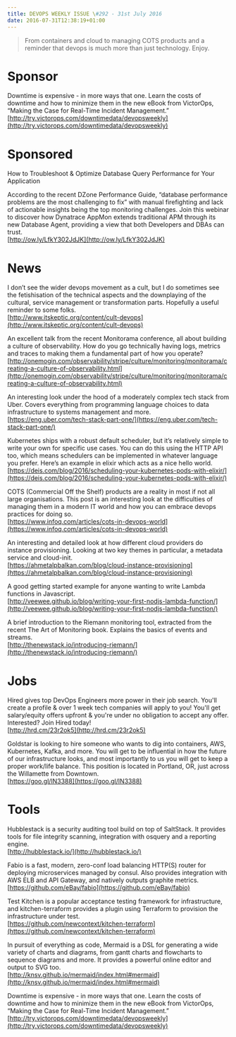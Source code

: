 ```yaml
---
title: DEVOPS WEEKLY ISSUE \#292 - 31st July 2016 
date: 2016-07-31T12:38:19+01:00
---
```


>From containers and cloud to managing COTS products and a reminder that devops is much more than just technology. Enjoy.


Sponsor
======

Downtime is expensive - in more ways that one. Learn the costs of downtime and how to minimize them in the new eBook from VictorOps, “Making the Case for Real-Time Incident Management.”
<br>[http://try.victorops.com/downtimedata/devopsweekly](http://try.victorops.com/downtimedata/devopsweekly)


Sponsored
========

How to Troubleshoot & Optimize Database Query Performance for Your Application

According to the recent DZone Performance Guide, “database performance problems are the most challenging to fix” with manual firefighting and lack of actionable insights being the top monitoring challenges. Join this webinar to discover how Dynatrace AppMon extends traditional APM through its new Database Agent, providing a view that both Developers and DBAs can trust.
<br>[http://ow.ly/LfkY302JdJK](http://ow.ly/LfkY302JdJK)


News
====

I don’t see the wider devops movement as a cult, but I do sometimes see the fetishisation of the technical aspects and the downplaying of the cultural, service management or transformation parts. Hopefully a useful reminder to some folks.
<br>[http://www.itskeptic.org/content/cult-devops](http://www.itskeptic.org/content/cult-devops)


An excellent talk from the recent Monitorama conference, all about building a culture of observability. How do you go technically having logs, metrics and traces to making them a fundamental part of how you operate?
<br>[http://onemogin.com/observability/stripe/culture/monitoring/monitorama/creating-a-culture-of-observability.html](http://onemogin.com/observability/stripe/culture/monitoring/monitorama/creating-a-culture-of-observability.html)


An interesting look under the hood of a moderately complex tech stack from Uber. Covers everything from programming language choices to data infrastructure to systems management and more.
<br>[https://eng.uber.com/tech-stack-part-one/](https://eng.uber.com/tech-stack-part-one/)


Kubernetes ships with a robust default scheduler, but it’s relatively simple to write your own for specific use cases. You can do this using the HTTP API too, which means schedulers can be implemented in whatever language you prefer. Here’s an example in elixir which acts as a nice hello world.
<br>[https://deis.com/blog/2016/scheduling-your-kubernetes-pods-with-elixir/](https://deis.com/blog/2016/scheduling-your-kubernetes-pods-with-elixir/)


COTS (Commercial Off the Shelf) products are a reality in most if not all large organisations. This post is an interesting look at the difficulties of managing them in a modern IT world and how you can embrace devops practices for doing so.
<br>[https://www.infoq.com/articles/cots-in-devops-world](https://www.infoq.com/articles/cots-in-devops-world)


An interesting and detailed look at how different cloud providers do instance provisioning. Looking at two key themes in particular, a metadata service and cloud-init.
<br>[https://ahmetalpbalkan.com/blog/cloud-instance-provisioning](https://ahmetalpbalkan.com/blog/cloud-instance-provisioning)


A good getting started example for anyone wanting to write Lambda functions in Javascript.
<br>[http://veewee.github.io/blog/writing-your-first-nodjs-lambda-function/](http://veewee.github.io/blog/writing-your-first-nodjs-lambda-function/)


A brief introduction to the Riemann monitoring tool, extracted from the recent The Art of Monitoring book. Explains the basics of events and streams.
<br>[http://thenewstack.io/introducing-riemann/](http://thenewstack.io/introducing-riemann/)


Jobs
====

Hired gives top DevOps Engineers more power in their job search. You'll create a profile & over 1 week tech companies will apply to you! You'll get salary/equity offers upfront & you're under no obligation to accept any offer. Interested? Join Hired today!
<br>[http://hrd.cm/23r2ok5](http://hrd.cm/23r2ok5)


Goldstar is looking to hire someone who wants to dig into containers, AWS, Kubernetes, Kafka, and more. You will get to be influential in how the future of our infrastructure looks, and most importantly to us you will get to keep a proper work/life balance. This position is located in Portland, OR, just across the Willamette from Downtown.
<br>[https://goo.gl/lN3388](https://goo.gl/lN3388)


Tools
=====

Hubblestack is a security auditing tool build on top of SaltStack. It provides tools for file integrity scanning, integration with osquery and a reporting engine.
<br>[http://hubblestack.io/](http://hubblestack.io/)


Fabio is a fast, modern, zero-conf load balancing HTTP(S) router for deploying microservices managed by consul. Also provides integration with AWS ELB and API Gateway, and natively outputs graphite metrics.
<br>[https://github.com/eBay/fabio](https://github.com/eBay/fabio)


Test Kitchen is a popular acceptance testing framework for infrastructure, and kitchen-terraform provides a plugin using Terraform to provision the infrastructure under test.
<br>[https://github.com/newcontext/kitchen-terraform](https://github.com/newcontext/kitchen-terraform)


In pursuit of everything as code, Mermaid is a DSL for generating a wide variety of charts and diagrams, from gantt charts and flowcharts to sequence diagrams and more. It provides a powerful online editor and output to SVG too.
<br>[http://knsv.github.io/mermaid/index.html#mermaid](http://knsv.github.io/mermaid/index.html#mermaid)



Downtime is expensive - in more ways that one. Learn the costs of downtime and how to minimize them in the new eBook from VictorOps, “Making the Case for Real-Time Incident Management.”
<br>[http://try.victorops.com/downtimedata/devopsweekly](http://try.victorops.com/downtimedata/devopsweekly)



